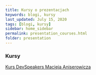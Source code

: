 ```yaml
---
title: Kursy o prezentacjach
keywords: blogi, kursy
last_updated: July 15, 2020
tags: [blogi, kursy]
sidebar: home_sidebar
permalink: presentation_courses.html
folder: presentation
---
```


### Kursy


[Kurs DevSpeakers Macieja Aniserowicza](https://devstyle.mykajabi.com/)